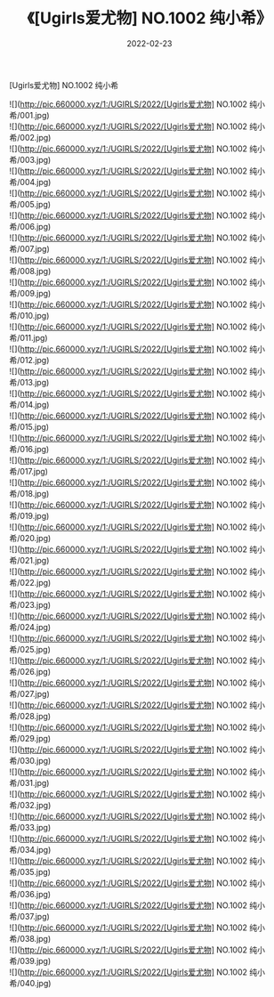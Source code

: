 ﻿---
layout: post
title:  《[Ugirls爱尤物] NO.1002 纯小希》
date:   2022-02-23
img: http://pic.660000.xyz/1:/UGIRLS/2022/[Ugirls爱尤物] NO.1002 纯小希/000.jpg
categories: [美女, 清纯, 唯美]
---

[Ugirls爱尤物] NO.1002 纯小希

 ![](http://pic.660000.xyz/1:/UGIRLS/2022/[Ugirls爱尤物] NO.1002 纯小希/001.jpg) <br>![](http://pic.660000.xyz/1:/UGIRLS/2022/[Ugirls爱尤物] NO.1002 纯小希/002.jpg) <br>![](http://pic.660000.xyz/1:/UGIRLS/2022/[Ugirls爱尤物] NO.1002 纯小希/003.jpg) <br>![](http://pic.660000.xyz/1:/UGIRLS/2022/[Ugirls爱尤物] NO.1002 纯小希/004.jpg) <br>![](http://pic.660000.xyz/1:/UGIRLS/2022/[Ugirls爱尤物] NO.1002 纯小希/005.jpg) <br>![](http://pic.660000.xyz/1:/UGIRLS/2022/[Ugirls爱尤物] NO.1002 纯小希/006.jpg) <br>![](http://pic.660000.xyz/1:/UGIRLS/2022/[Ugirls爱尤物] NO.1002 纯小希/007.jpg) <br>![](http://pic.660000.xyz/1:/UGIRLS/2022/[Ugirls爱尤物] NO.1002 纯小希/008.jpg) <br>![](http://pic.660000.xyz/1:/UGIRLS/2022/[Ugirls爱尤物] NO.1002 纯小希/009.jpg) <br>![](http://pic.660000.xyz/1:/UGIRLS/2022/[Ugirls爱尤物] NO.1002 纯小希/010.jpg) <br>![](http://pic.660000.xyz/1:/UGIRLS/2022/[Ugirls爱尤物] NO.1002 纯小希/011.jpg) <br>![](http://pic.660000.xyz/1:/UGIRLS/2022/[Ugirls爱尤物] NO.1002 纯小希/012.jpg) <br>![](http://pic.660000.xyz/1:/UGIRLS/2022/[Ugirls爱尤物] NO.1002 纯小希/013.jpg) <br>![](http://pic.660000.xyz/1:/UGIRLS/2022/[Ugirls爱尤物] NO.1002 纯小希/014.jpg) <br>![](http://pic.660000.xyz/1:/UGIRLS/2022/[Ugirls爱尤物] NO.1002 纯小希/015.jpg) <br>![](http://pic.660000.xyz/1:/UGIRLS/2022/[Ugirls爱尤物] NO.1002 纯小希/016.jpg) <br>![](http://pic.660000.xyz/1:/UGIRLS/2022/[Ugirls爱尤物] NO.1002 纯小希/017.jpg) <br>![](http://pic.660000.xyz/1:/UGIRLS/2022/[Ugirls爱尤物] NO.1002 纯小希/018.jpg) <br>![](http://pic.660000.xyz/1:/UGIRLS/2022/[Ugirls爱尤物] NO.1002 纯小希/019.jpg) <br>![](http://pic.660000.xyz/1:/UGIRLS/2022/[Ugirls爱尤物] NO.1002 纯小希/020.jpg) <br>![](http://pic.660000.xyz/1:/UGIRLS/2022/[Ugirls爱尤物] NO.1002 纯小希/021.jpg) <br>![](http://pic.660000.xyz/1:/UGIRLS/2022/[Ugirls爱尤物] NO.1002 纯小希/022.jpg) <br>![](http://pic.660000.xyz/1:/UGIRLS/2022/[Ugirls爱尤物] NO.1002 纯小希/023.jpg) <br>![](http://pic.660000.xyz/1:/UGIRLS/2022/[Ugirls爱尤物] NO.1002 纯小希/024.jpg) <br>![](http://pic.660000.xyz/1:/UGIRLS/2022/[Ugirls爱尤物] NO.1002 纯小希/025.jpg) <br>![](http://pic.660000.xyz/1:/UGIRLS/2022/[Ugirls爱尤物] NO.1002 纯小希/026.jpg) <br>![](http://pic.660000.xyz/1:/UGIRLS/2022/[Ugirls爱尤物] NO.1002 纯小希/027.jpg) <br>![](http://pic.660000.xyz/1:/UGIRLS/2022/[Ugirls爱尤物] NO.1002 纯小希/028.jpg) <br>![](http://pic.660000.xyz/1:/UGIRLS/2022/[Ugirls爱尤物] NO.1002 纯小希/029.jpg) <br>![](http://pic.660000.xyz/1:/UGIRLS/2022/[Ugirls爱尤物] NO.1002 纯小希/030.jpg) <br>![](http://pic.660000.xyz/1:/UGIRLS/2022/[Ugirls爱尤物] NO.1002 纯小希/031.jpg) <br>![](http://pic.660000.xyz/1:/UGIRLS/2022/[Ugirls爱尤物] NO.1002 纯小希/032.jpg) <br>![](http://pic.660000.xyz/1:/UGIRLS/2022/[Ugirls爱尤物] NO.1002 纯小希/033.jpg) <br>![](http://pic.660000.xyz/1:/UGIRLS/2022/[Ugirls爱尤物] NO.1002 纯小希/034.jpg) <br>![](http://pic.660000.xyz/1:/UGIRLS/2022/[Ugirls爱尤物] NO.1002 纯小希/035.jpg) <br>![](http://pic.660000.xyz/1:/UGIRLS/2022/[Ugirls爱尤物] NO.1002 纯小希/036.jpg) <br>![](http://pic.660000.xyz/1:/UGIRLS/2022/[Ugirls爱尤物] NO.1002 纯小希/037.jpg) <br>![](http://pic.660000.xyz/1:/UGIRLS/2022/[Ugirls爱尤物] NO.1002 纯小希/038.jpg) <br>![](http://pic.660000.xyz/1:/UGIRLS/2022/[Ugirls爱尤物] NO.1002 纯小希/039.jpg) <br>![](http://pic.660000.xyz/1:/UGIRLS/2022/[Ugirls爱尤物] NO.1002 纯小希/040.jpg) <br>